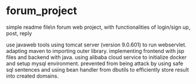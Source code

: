 # forum_project
simple readme file\n
forum web project, with functionalities of login/sign up, post, reply

use javaweb tools
using tomcat server (version 9.0.601) to run webservlet.
adapting maven to importing outer library.
implementing frontend with jsp files and backend with java.
using alibaba cloud service to initialize docker and setup mysql environment.
prevented from being attack by using safe sql sentences and using bean handler from dbutils to efficiently store result into created domains.

